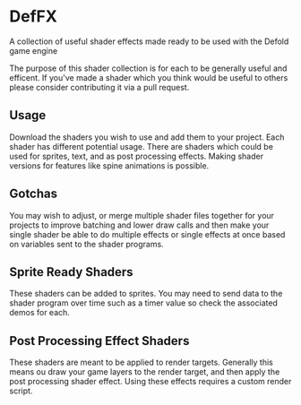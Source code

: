 # DefFX
A collection of useful shader effects made ready to be used with the Defold game engine

The purpose of this shader collection is for each to be generally useful and efficent. If you've made a shader which you think would be useful to others please consider contributing it via a pull request.

## Usage
Download the shaders you wish to use and add them to your project. Each shader has different potential usage. There are shaders which could be used for sprites, text, and as post processing effects. Making shader versions for features like spine animations is possible.

## Gotchas
You may wish to adjust, or merge multiple shader files together for your projects to improve batching and lower draw calls and then make your single shader be able to do multiple effects or single effects at once based on variables sent to the shader programs.

## Sprite Ready Shaders
These shaders can be added to sprites. You may need to send data to the shader program over time such as a timer value so check the associated demos for each.

## Post Processing Effect Shaders
These shaders are meant to be applied to render targets. Generally this means ou draw your game layers to the render target, and then apply the post processing shader effect. Using these effects requires a custom render script.
